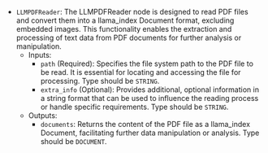 - `LLMPDFReader`: The LLMPDFReader node is designed to read PDF files and convert them into a llama_index Document format, excluding embedded images. This functionality enables the extraction and processing of text data from PDF documents for further analysis or manipulation.
    - Inputs:
        - `path` (Required): Specifies the file system path to the PDF file to be read. It is essential for locating and accessing the file for processing. Type should be `STRING`.
        - `extra_info` (Optional): Provides additional, optional information in a string format that can be used to influence the reading process or handle specific requirements. Type should be `STRING`.
    - Outputs:
        - `documents`: Returns the content of the PDF file as a llama_index Document, facilitating further data manipulation or analysis. Type should be `DOCUMENT`.
